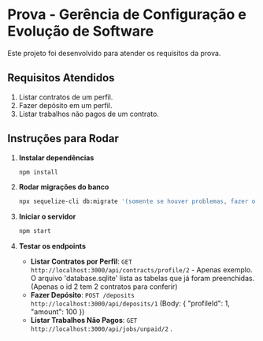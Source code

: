 
# Prova - Gerência de Configuração e Evolução de Software

Este projeto foi desenvolvido para atender os requisitos da prova.

## Requisitos Atendidos
1. Listar contratos de um perfil.
2. Fazer depósito em um perfil.
3. Listar trabalhos não pagos de um contrato.

## Instruções para Rodar

1. **Instalar dependências**
   ```bash
   npm install
   ```

2. **Rodar migrações do banco**
   ```bash
   npx sequelize-cli db:migrate '(somente se houver problemas, fazer o npm start primeiro)'
   ```

3. **Iniciar o servidor**
   ```bash
   npm start
   ```

4. **Testar os endpoints**
   - **Listar Contratos por Perfil**: `GET http://localhost:3000/api/contracts/profile/2` - Apenas exemplo. O arquivo 'database.sqlite' lista as tabelas que já foram preenchidas.
   (Apenas o id 2 tem 2 contratos para conferir)
   - **Fazer Depósito**: `POST /deposits http://localhost:3000/api/deposits/1` (Body: { "profileId": 1, "amount": 100 })
   - **Listar Trabalhos Não Pagos**: `GET http://localhost:3000/api/jobs/unpaid/2` .


